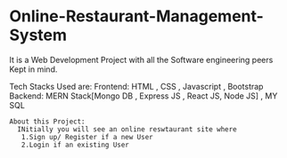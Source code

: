 # Online-Restaurant-Management-System
It is a Web Development Project with all the Software engineering peers Kept in mind.

Tech Stacks Used are:
  Frontend: 
    HTML , CSS , Javascript , Bootstrap
   Backend:
    MERN Stack[Mongo DB , Express JS , React JS, Node JS] , 
    MY SQL
    
    
    About this Project:
      INitially you will see an online reswtaurant site where
       1.Sign up/ Register if a new User
       2.Login if an existing User
